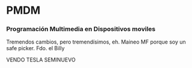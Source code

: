 # PMDM
### Programación Multimedia en Dispositivos moviles

Tremendos cambios, pero tremendísimos, eh. Maineo MF porque soy un safe picker.
Fdo. el Billy

VENDO TESLA SEMINUEVO
